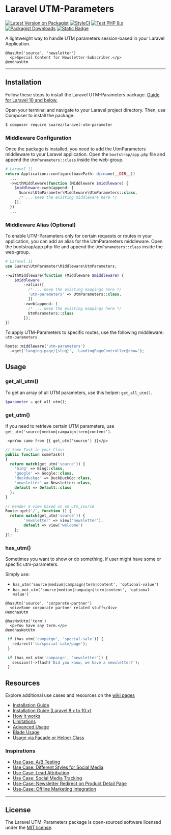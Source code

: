 # Laravel UTM-Parameters

[![Latest Version on Packagist](https://img.shields.io/packagist/v/suarez/laravel-utm-parameter.svg?style=flat-square)](https://packagist.org/packages/suarez/laravel-utm-parameter)
[![StyleCI](https://github.styleci.io/repos/448347178/shield?branch=main)](https://github.styleci.io/repos/448347178?branch=main)
[![Test PHP 8.x](https://github.com/toni-suarez/laravel-utm-parameter/actions/workflows/tests-php8.yml/badge.svg?branch=main)](https://github.com/toni-suarez/laravel-utm-parameter/actions/workflows/tests-php8.yml)
[![Packagist Downloads](https://img.shields.io/packagist/dt/suarez/laravel-utm-parameter?style=flat-square)](https://packagist.org/packages/suarez/laravel-utm-parameter)
[![Static Badge](https://img.shields.io/badge/Github-Wiki-blue?style=flat-square&logo=github&logoColor=white)](https://github.com/toni-suarez/laravel-utm-parameter/wiki)


A lightweight way to handle UTM parameters session-based in your Laravel Application.

```blade
@hasUtm('source', 'newsletter')
  <p>Special Content for Newsletter-Subscriber.</p>
@endhasUtm
```

---

## Installation

Follow these steps to install the Laravel UTM-Parameters package. [Guide for Laravel 10 and below.](https://github.com/toni-suarez/laravel-utm-parameter/wiki/Installation-Guide-(Laravel-8.x-to-10.x))

Open your terminal and navigate to your Laravel project directory. Then, use Composer to install the package:

```bash
$ composer require suarez/laravel-utm-parameter
```

### Middleware Configuration

Once the package is installed, you need to add the UtmParameters middleware to your Laravel application. Open the `bootstrap/app.php` file and append the `UtmParameters::class` inside the web-group.

```php
# Laravel 11
return Application::configure(basePath: dirname(__DIR__))
  ...
  ->withMiddleware(function (Middleware $middleware) {
    $middleware->web(append: [
      Suarez\UtmParameter\Middleware\UtmParameters::class,
      /* ... keep the existing middleware here */
    ]);
  })
  ...
```

### Middleware Alias (Optional)

To enable UTM-Parameters only for certain requests or routes in your application, you can add an alias for the UtmParameters middleware. Open the bootstrap/app.php file and append the `UtmParameters::class` inside the web-group.


```php
# Laravel 11
use Suarez\UtmParameter\Middleware\UtmParameters;

->withMiddleware(function (Middleware $middleware) {
    $middleware
        ->alias([
          /* ... keep the existing mappings here */
          'utm-parameters' => UtmParameters::class,
          ])
        ->web(append: [
          /* ... keep the existing mappings here */
          UtmParameters::class
        ]);
})
```

To apply UTM-Parameters to specific routes, use the following middleware: `utm-parameters`

```php
Route::middleware('utm-parameters')
  ->get('langing-page/{slug}', 'LandingPageController@show');
```

## Usage

### get_all_utm()

To get an array of all UTM parameters, use this helper:  `get_all_utm()`.

```php
$parameter = get_all_utm();
```

###  get_utm()

If you need to retrieve certain UTM parameters, use `get_utm('source|medium|campaign|term|content')`.

```blade
 <p>You came from {{ get_utm('source') }}</p>
```

```php
// Some Task in your Class
public function someTask()
{
  return match(get_utm('source')) {
    'bing' => Bing::class,
    'google' => Google::class,
    'duckduckgo' => DuckDuckGo::class,
    'newsletter' => Newsletter::class,
    default => Default::class
  };
}

// Render a view based on an utm_source
Route::get('/', function () {
  return match(get_utm('source')) {
        'newsletter' => view('newsletter'),
        default => view('welcome')
    };
});
```

### has_utm()

Sometimes you want to show or do something, if user might have some or specific utm-parameters.

Simply use:
- `has_utm('source|medium|campaign|term|content', 'optional-value')`
- `has_not_utm('source|medium|campaign|term|content', 'optional-value')`

```blade
@hasUtm('source', 'corporate-partner')
  <div>Some corporate partner related stuff</div>
@endhasUtm

@hasNotUtm('term')
  <p>You have any term.</p>
@endhasNotUtm
```

```php
 if (has_utm('campaign', 'special-sale')) {
   redirect('to/special-sale/page');
 }

 if (has_not_utm('campaign', 'newsletter')) {
   session()->flash('Did you know, we have a newsletter?');
 }
```


## Resources
Explore additional use cases and resources on the [wiki pages](https://github.com/toni-suarez/laravel-utm-parameter/wiki)

- [Installation Guide](https://github.com/toni-suarez/laravel-utm-parameter/wiki/Installation-Guide)
- [Installation Guide (Laravel 8.x to 10.x)](https://github.com/toni-suarez/laravel-utm-parameter/wiki/Installation-Guide-(Laravel-8.x-to-10.x))
- [How it works](https://github.com/toni-suarez/laravel-utm-parameter/wiki/How-it-works)
- [Limitations](https://github.com/toni-suarez/laravel-utm-parameter/wiki/Limitations)
- [Advanced Usage](https://github.com/toni-suarez/laravel-utm-parameter/wiki/Advanced-Usage)
- [Blade Usage](https://github.com/toni-suarez/laravel-utm-parameter/wiki/Blade-Usage)
- [Usage via Facade or Helper Class](https://github.com/toni-suarez/laravel-utm-parameter/wiki/Usage-via-Facade-or-Helper-Class)

### Inspirations
- [Use Case: A/B Testing](https://github.com/toni-suarez/laravel-utm-parameter/wiki/Use-Case:-A-B-Testing)
- [Use Case: Different Styles for Social Media](https://github.com/toni-suarez/laravel-utm-parameter/wiki/Use-Case:-Different-Styles-for-Social-Media)
- [Use Case: Lead Attribution](https://github.com/toni-suarez/laravel-utm-parameter/wiki/Use-Case:-Lead-Attribution)
- [Use Case: Social Media Tracking](https://github.com/toni-suarez/laravel-utm-parameter/wiki/Use-Case:-Social-Media-Tracking)
- [Use‐Case: Newsletter Redirect on Product Detail Page](https://github.com/toni-suarez/laravel-utm-parameter/wiki/Use%E2%80%90Case:-Newsletter-Redirect-on-Product-Detail-Page)
- [Use‐Case: Offline Marketing Integration](https://github.com/toni-suarez/laravel-utm-parameter/wiki/Use%E2%80%90Case:-Offline-Marketing-Integration)

---

## License

The Laravel UTM-Parameters package is open-sourced software licensed under the [MIT license](https://opensource.org/licenses/MIT).
